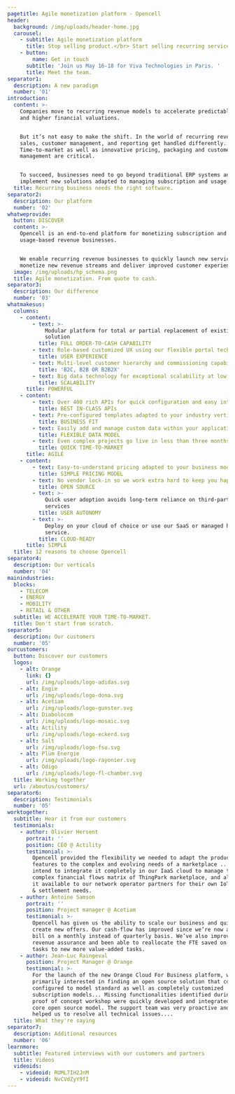 ```yaml
---
pagetitle: Agile monetization platform - Opencell
header:
  background: /img/uploads/header-home.jpg
  carousel:
    - subtitle: Agile monetization platform
      title: Stop selling product.</br> Start selling recurring services.
    - button:
        name: Get in touch
      subtitle: 'Join us May 16-18 for Viva Technologies in Paris. '
      title: Meet the team.
separator1:
  description: A new paradigm
  number: '01'
introduction:
  content: >-
    Companies move to recurring revenue models to accelerate predictable growth
    and higher financial valuations.


    But it’s not easy to make the shift. In the world of recurring revenue,
    sales, customer management, and reporting get handled differently.
    Time-to-market as well as innovative pricing, packaging and customer
    management are critical.


    To succeed, businesses need to go beyond traditional ERP systems and
    implement new solutions adapted to managing subscription and usage revenue.
  title: Recurring business needs the right software.
separator2:
  description: Our platform
  number: '02'
whatweprovide:
  button: DISCOVER
  content: >-
    Opencell is an end-to-end platform for monetizing subscription and
    usage-based revenue businesses.


    We enable recurring revenue businesses to quickly launch new services, to
    monetize new revenue streams and deliver improved customer experiences.
  image: /img/uploads/hp_schema.png
  title: Agile monetization. From quote to cash.
separator3:
  description: Our difference
  number: '03'
whatmakesus:
  columns:
    - content:
        - text: >-
            Modular platform for total or partial replacement of existing
            solution
          title: FULL ORDER-TO-CASH CAPABILITY
        - text: Role-based customized UX using our flexible portal technology
          title: USER EXPERIENCE
        - text: Multi-level customer hierarchy and commissioning capability
          title: 'B2C, B2B OR B2B2X'
        - text: Big data technology for exceptional scalability at low cost
          title: SCALABILITY
      title: POWERFUL
    - content:
        - text: Over 400 rich APIs for quick configuration and easy integration
          title: BEST IN-CLASS APIs
        - text: Pre-configured templates adapted to your industry vertical
          title: BUSINESS FIT
        - text: Easily add and manage custom data within your application
          title: FLEXIBLE DATA MODEL
        - text: Even complex projects go live in less than three months
          title: QUICK TIME-TO-MARKET
      title: AGILE
    - content:
        - text: Easy-to-understand pricing adapted to your business model
          title: SIMPLE PRICING MODEL
        - text: No vendor lock-in so we work extra hard to keep you happy
          title: OPEN SOURCE
        - text: >-
            Quick user adoption avoids long-term reliance on third-party
            services
          title: USER AUTONOMY
        - text: >-
            Deploy on your cloud of choice or use our SaaS or managed hosting
            service.
          title: CLOUD-READY
      title: SIMPLE
  title: 12 reasons to choose Opencell
separator4:
  description: Our verticals
  number: '04'
mainindustries:
  blocks:
    - TELECOM
    - ENERGY
    - MOBILITY
    - RETAIL & OTHER
  subtitle: WE ACCELERATE YOUR TIME-TO-MARKET.
  title: Don't start from scratch.
separator5:
  description: Our customers
  number: '05'
ourcustomers:
  button: Discover our customers
  logos:
    - alt: Orange
      link: {}
      url: /img/uploads/logo-adidas.svg
    - alt: Engie
      url: /img/uploads/logo-dona.svg
    - alt: Acetiam
      url: /img/uploads/logo-gunster.svg
    - alt: Diabolocom
      url: /img/uploads/logo-mosaic.svg
    - alt: Actility
      url: /img/uploads/logo-eckerd.svg
    - alt: Salt
      url: /img/uploads/logo-fsu.svg
    - alt: Plüm Energie
      url: /img/uploads/logo-rayonier.svg
    - alt: Odigo
      url: /img/uploads/logo-fl-chamber.svg
  title: Working together
  url: /aboutus/customers/
separator6:
  description: Testimonials
  number: '05'
worktogether:
  subtitle: Hear it from our customers
  testimonials:
    - author: Olivier Hersent
      portrait: ''
      position: CEO @ Actility
      testimonial: >-
        Opencell provided the flexibility we needed to adapt the product billing
        features to the complex and evolving needs of a marketplace ... We
        intend to integrate it completely in our IaaS cloud to manage the
        complex financial flows matrix of ThingPark marketplace, and also make
        it available to our network operator partners for their own IoT billing
        & settlement needs.
    - author: Antoine Samson
      portrait: ''
      position: Project manager @ Acetiam
      testimonial: >-
        Opencell has given us the ability to scale our business and quickly
        create new offers. Our cash-flow has improved since we’re now able to
        bill on a monthly instead of quarterly basis. We’ve also improved our
        revenue assurance and been able to reallocate the FTE saved on billing
        tasks to new more value-added tasks.
    - author: Jean-Luc Raingeval
      position: Project Manager @ Orange
      testimonial: >-
        For the launch of the new Orange Cloud For Business platform, we were
        primarily interested in finding an open source solution that could be
        configured to model standard as well as completely customized
        subscription models... Missing functionalities identified during the
        proof of concept workshop were quickly developed and integrated into the
        core open source model. The support team was very proactive and quickly
        helped us to resolve all technical issues....
  title: What they're saying
separator7:
  description: Additional resources
  number: '06'
learnmore:
  subtitle: Featured interviews with our customers and partners
  title: Videos
  videoids:
    - videoid: RUML7IH2JnM
    - videoid: NvCVdZyY9fI
---
```


